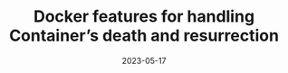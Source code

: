 ---
category:
- .nan
date: 2023-05-17
keyword_suggestion: fastapi xray
post_inspiration: https://sreeninet.wordpress.com/2017/08/15/docker-features-for-handling-containers-death-and-resurrection/
silot_terms: docker containers
title: Docker features for handling Container’s death and resurrection
---